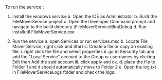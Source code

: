 To run the service :
1. Install the windows service
   a. Open the IDE as Administrator
   b. Build the FileMoverService project
   c. Open the Developer Command prompt and navigate to the build directory \FileMoverService\Bin\Debug
   d. Run installutil FileMoverService.exe

2. Run the service
   a. open Services or run services.msc
   b. Locate File Mover Service, right click and Start
   c. Create a file or copy an existing file.
       i. right click the file and select properties
       ii. go to Sercurity tab and add the "Local Service" account to the Group or usernames by clicking Edit then Add the said account
       iii. click apply and ok.
   d. place the file to Folder 1 and it should automatically move to Folder 2
   e. Open the log.txt in FileMoverServiceLogs folder and check the logs.
